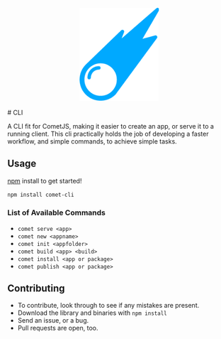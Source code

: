<p align="center">
<a href="http://www.comet-dev.com">
<img src="https://raw.githubusercontent.com/comet-dev/cli/master/Drawing%20(6).png" width="180">
</a>
</p>
# CLI

A CLI fit for CometJS, making it easier to create an app, or serve it to a running client. This cli practically holds the job of developing a faster workflow, and simple commands, to achieve simple tasks.

## Usage
[npm](npmjs.org) install to get started!

```sh
npm install comet-cli
```
### List of Available Commands
- ```comet serve <app>```
- ```comet new <appname>```
- ```comet init <appfolder>```
- ```comet build <app> <build>```
- ```comet install <app or package>```
- ```comet publish <app or package>```
## Contributing
- To contribute, look through to see if any mistakes are present.
- Download the library and binaries with ```npm install```
- Send an issue, or a bug.
- Pull requests are open, too.
